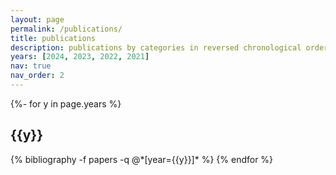 ```yaml
---
layout: page
permalink: /publications/
title: publications
description: publications by categories in reversed chronological order. (* indicates equal contribution)
years: [2024, 2023, 2022, 2021]
nav: true
nav_order: 2
---
```


<!-- _pages/publications.md -->
<div class="publications">

{%- for y in page.years %}
  <h2 class="year">{{y}}</h2>
  {% bibliography -f papers -q @*[year={{y}}]* %}
{% endfor %}

</div>
